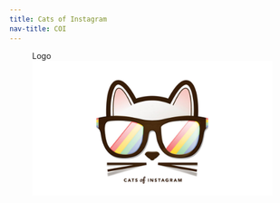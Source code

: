 ```yaml
---
title: Cats of Instagram
nav-title: COI
---
```


<figure>
    <figcaption>Logo</figcaption>
    <img src="img/coi/coi-logo.jpg" />
</figure>